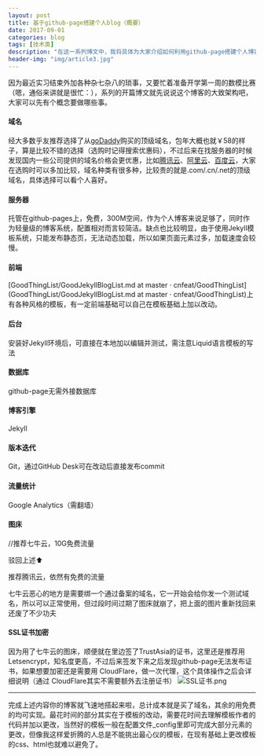 ```yaml
---
layout: post
title: 基于github-page搭建个人blog（概要）
date: 2017-09-01
categories: blog
tags: [技术类]
description: "在这一系列博文中，我将具体为大家介绍如何利用github-page搭建个人博客，虽然网上类似的文章很多，可很多内容过于老旧，以致在搭建的时候碰了不少灰，让我决定要把正确的时新的内容带给大家。"
header-img: "img/article3.jpg"
---
```


因为最近实习结束外加各种杂七杂八的琐事，又要忙着准备开学第一周的数模比赛（嗯，通俗来讲就是很忙：），系列的开篇博文就先说说这个博客的大致架构吧，大家可以先有个概念要做哪些事。


#### 域名
经大多数乎友推荐选择了从[goDaddy](https://sg.godaddy.com/zh?isc=gennbacn29&countrview=1&currencytype=CNY&mkwid=WFSMCUdy&cvosrc=ppc.baidu)购买的顶级域名，包年大概也就￥58的样子，算是比较不错的选择（选购时记得搜索优惠码），不过后来在找服务器的时候发现国内一些公司提供的域名价格会更优惠，比如[腾讯云](https://dnspod.qcloud.com/act/seckill?utm_source=portal&utm_medium=recommend&utm_campaign=recmd3&from=doufu3)、[阿里云](https://wanwang.aliyun.com/?spm=5176.8142029.735711.56.23896dfa2q0NIq)、[百度云](https://cloud.baidu.com/index.html?track=cp:npinzhuan|pf:pc|pp:left|ci:|pu:495)，大家在选购时可以多加比较，域名种类有很多种，比较贵的就是.com/.cn/.net的顶级域名，具体选择可以看个人喜好。

#### 服务器
托管在github-pages上，免费，300M空间，作为个人博客来说足够了，同时作为轻量级的博客系统，配置相对而言较简洁。缺点也比较明显，由于使用Jekyll模板系统，只能发布静态页，无法动态加载，所以如果页面元素过多，加载速度会较慢。

#### 前端
[GoodThingList/GoodJekyllBlogList.md at master · cnfeat/GoodThingList](GoodThingList/GoodJekyllBlogList.md at master · cnfeat/GoodThingList)上有各种风格的模板，有一定前端基础可以自己在模板基础上加以改动。

#### 后台
安装好Jekyll环境后，可直接在本地加以编辑并测试，需注意Liquid语言模板的写法

#### 数据库
github-page无需外接数据库

#### 博客引擎
Jekyll

#### 版本迭代
Git，通过GitHub Desk可在改动后直接发布commit

#### 流量统计
Google Analytics（需翻墙）

#### 图床
//推荐七牛云，10G免费流量

驳回上述⬆️

推荐腾讯云，依然有免费的流量

七牛云恶心的地方是需要绑一个通过备案的域名，它一开始会给你发一个测试域名，所以可以正常使用，但过段时间过期了图床就崩了，把上面的图片重新找回来还废了不少功夫

#### SSL证书加密
因为用了七牛云的图床，顺便就在里边签了TrustAsia的证书，这里还是推荐用 Letsencrypt，知名度更高，不过后来签发下来之后发现github-page无法发布证书，如果想要加密还是需要用 CloudFlare，做一次代理，这个具体操作之后会详细说明（通过 CloudFlare其实不需要额外去注册证书）
![SSL证书.png](https://apiao-1258505467.cos.ap-chengdu.myqcloud.com/blog_pic/SSL%E8%AF%81%E4%B9%A6.png)

---
完成上述内容你的博客就飞速地搭起来啦，总计成本就是买了域名，其余的用免费的均可实现。最花时间的部分其实在于模板的改动，需要花时间去理解模板作者的代码并加以更改，当然好的模板一般在配置文件_config里即可完成大部分元素的更改，但像我这样爱折腾的人总是不能挑出最心仪的模板，在现有基础上更改模板的css、html也就难以避免了。










